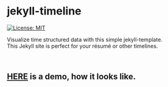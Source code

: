 # jekyll-timeline
[![License: MIT](https://img.shields.io/badge/License-MIT-yellow.svg)](https://opensource.org/licenses/MIT)


Visualize time structured data with this simple jekyll-template.  
This Jekyll site is perfect for your résumé or other timelines.

![]()
![]()

## [HERE](http://himsel.me/jekyll-timeline/) is a demo, how it looks like.
